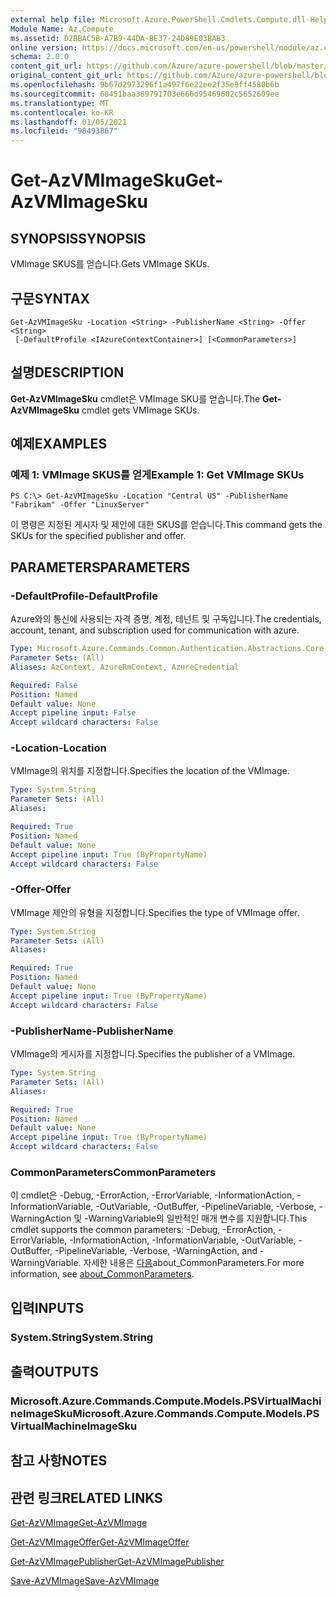 ```yaml
---
external help file: Microsoft.Azure.PowerShell.Cmdlets.Compute.dll-Help.xml
Module Name: Az.Compute
ms.assetid: D2BBAC5B-A7B9-44DA-BE37-24D89E03BAB3
online version: https://docs.microsoft.com/en-us/powershell/module/az.compute/get-azvmimagesku
schema: 2.0.0
content_git_url: https://github.com/Azure/azure-powershell/blob/master/src/Compute/Compute/help/Get-AzVMImageSku.md
original_content_git_url: https://github.com/Azure/azure-powershell/blob/master/src/Compute/Compute/help/Get-AzVMImageSku.md
ms.openlocfilehash: 9b67d2973296f1a497f6e22ee2f35e9ff4580b6b
ms.sourcegitcommit: 68451baa389791703e666d95469602c5652609ee
ms.translationtype: MT
ms.contentlocale: ko-KR
ms.lasthandoff: 01/05/2021
ms.locfileid: "98493867"
---
```

# <span data-ttu-id="cc9db-101">Get-AzVMImageSku</span><span class="sxs-lookup"><span data-stu-id="cc9db-101">Get-AzVMImageSku</span></span>

## <span data-ttu-id="cc9db-102">SYNOPSIS</span><span class="sxs-lookup"><span data-stu-id="cc9db-102">SYNOPSIS</span></span>
<span data-ttu-id="cc9db-103">VMImage SKUS를 얻습니다.</span><span class="sxs-lookup"><span data-stu-id="cc9db-103">Gets VMImage SKUs.</span></span>

## <span data-ttu-id="cc9db-104">구문</span><span class="sxs-lookup"><span data-stu-id="cc9db-104">SYNTAX</span></span>

```
Get-AzVMImageSku -Location <String> -PublisherName <String> -Offer <String>
 [-DefaultProfile <IAzureContextContainer>] [<CommonParameters>]
```

## <span data-ttu-id="cc9db-105">설명</span><span class="sxs-lookup"><span data-stu-id="cc9db-105">DESCRIPTION</span></span>
<span data-ttu-id="cc9db-106">**Get-AzVMImageSku** cmdlet은 VMImage SKU를 얻습니다.</span><span class="sxs-lookup"><span data-stu-id="cc9db-106">The **Get-AzVMImageSku** cmdlet gets VMImage SKUs.</span></span>

## <span data-ttu-id="cc9db-107">예제</span><span class="sxs-lookup"><span data-stu-id="cc9db-107">EXAMPLES</span></span>

### <span data-ttu-id="cc9db-108">예제 1: VMImage SKUS를 얻게</span><span class="sxs-lookup"><span data-stu-id="cc9db-108">Example 1: Get VMImage SKUs</span></span>
```
PS C:\> Get-AzVMImageSku -Location "Central US" -PublisherName "Fabrikam" -Offer "LinuxServer"
```

<span data-ttu-id="cc9db-109">이 명령은 지정된 게시자 및 제안에 대한 SKUS를 얻습니다.</span><span class="sxs-lookup"><span data-stu-id="cc9db-109">This command gets the SKUs for the specified publisher and offer.</span></span>

## <span data-ttu-id="cc9db-110">PARAMETERS</span><span class="sxs-lookup"><span data-stu-id="cc9db-110">PARAMETERS</span></span>

### <span data-ttu-id="cc9db-111">-DefaultProfile</span><span class="sxs-lookup"><span data-stu-id="cc9db-111">-DefaultProfile</span></span>
<span data-ttu-id="cc9db-112">Azure와의 통신에 사용되는 자격 증명, 계정, 테넌트 및 구독입니다.</span><span class="sxs-lookup"><span data-stu-id="cc9db-112">The credentials, account, tenant, and subscription used for communication with azure.</span></span>

```yaml
Type: Microsoft.Azure.Commands.Common.Authentication.Abstractions.Core.IAzureContextContainer
Parameter Sets: (All)
Aliases: AzContext, AzureRmContext, AzureCredential

Required: False
Position: Named
Default value: None
Accept pipeline input: False
Accept wildcard characters: False
```

### <span data-ttu-id="cc9db-113">-Location</span><span class="sxs-lookup"><span data-stu-id="cc9db-113">-Location</span></span>
<span data-ttu-id="cc9db-114">VMImage의 위치를 지정합니다.</span><span class="sxs-lookup"><span data-stu-id="cc9db-114">Specifies the location of the VMImage.</span></span>

```yaml
Type: System.String
Parameter Sets: (All)
Aliases:

Required: True
Position: Named
Default value: None
Accept pipeline input: True (ByPropertyName)
Accept wildcard characters: False
```

### <span data-ttu-id="cc9db-115">-Offer</span><span class="sxs-lookup"><span data-stu-id="cc9db-115">-Offer</span></span>
<span data-ttu-id="cc9db-116">VMImage 제안의 유형을 지정합니다.</span><span class="sxs-lookup"><span data-stu-id="cc9db-116">Specifies the type of VMImage offer.</span></span>

```yaml
Type: System.String
Parameter Sets: (All)
Aliases:

Required: True
Position: Named
Default value: None
Accept pipeline input: True (ByPropertyName)
Accept wildcard characters: False
```

### <span data-ttu-id="cc9db-117">-PublisherName</span><span class="sxs-lookup"><span data-stu-id="cc9db-117">-PublisherName</span></span>
<span data-ttu-id="cc9db-118">VMImage의 게시자를 지정합니다.</span><span class="sxs-lookup"><span data-stu-id="cc9db-118">Specifies the publisher of a VMImage.</span></span>

```yaml
Type: System.String
Parameter Sets: (All)
Aliases:

Required: True
Position: Named
Default value: None
Accept pipeline input: True (ByPropertyName)
Accept wildcard characters: False
```

### <span data-ttu-id="cc9db-119">CommonParameters</span><span class="sxs-lookup"><span data-stu-id="cc9db-119">CommonParameters</span></span>
<span data-ttu-id="cc9db-120">이 cmdlet은 -Debug, -ErrorAction, -ErrorVariable, -InformationAction, -InformationVariable, -OutVariable, -OutBuffer, -PipelineVariable, -Verbose, -WarningAction 및 -WarningVariable의 일반적인 매개 변수를 지원합니다.</span><span class="sxs-lookup"><span data-stu-id="cc9db-120">This cmdlet supports the common parameters: -Debug, -ErrorAction, -ErrorVariable, -InformationAction, -InformationVariable, -OutVariable, -OutBuffer, -PipelineVariable, -Verbose, -WarningAction, and -WarningVariable.</span></span> <span data-ttu-id="cc9db-121">자세한 내용은 [다음](http://go.microsoft.com/fwlink/?LinkID=113216)about_CommonParameters.</span><span class="sxs-lookup"><span data-stu-id="cc9db-121">For more information, see [about_CommonParameters](http://go.microsoft.com/fwlink/?LinkID=113216).</span></span>

## <span data-ttu-id="cc9db-122">입력</span><span class="sxs-lookup"><span data-stu-id="cc9db-122">INPUTS</span></span>

### <span data-ttu-id="cc9db-123">System.String</span><span class="sxs-lookup"><span data-stu-id="cc9db-123">System.String</span></span>

## <span data-ttu-id="cc9db-124">출력</span><span class="sxs-lookup"><span data-stu-id="cc9db-124">OUTPUTS</span></span>

### <span data-ttu-id="cc9db-125">Microsoft.Azure.Commands.Compute.Models.PSVirtualMachineImageSku</span><span class="sxs-lookup"><span data-stu-id="cc9db-125">Microsoft.Azure.Commands.Compute.Models.PSVirtualMachineImageSku</span></span>

## <span data-ttu-id="cc9db-126">참고 사항</span><span class="sxs-lookup"><span data-stu-id="cc9db-126">NOTES</span></span>

## <span data-ttu-id="cc9db-127">관련 링크</span><span class="sxs-lookup"><span data-stu-id="cc9db-127">RELATED LINKS</span></span>

[<span data-ttu-id="cc9db-128">Get-AzVMImage</span><span class="sxs-lookup"><span data-stu-id="cc9db-128">Get-AzVMImage</span></span>](./Get-AzVMImage.md)

[<span data-ttu-id="cc9db-129">Get-AzVMImageOffer</span><span class="sxs-lookup"><span data-stu-id="cc9db-129">Get-AzVMImageOffer</span></span>](./Get-AzVMImageOffer.md)

[<span data-ttu-id="cc9db-130">Get-AzVMImagePublisher</span><span class="sxs-lookup"><span data-stu-id="cc9db-130">Get-AzVMImagePublisher</span></span>](./Get-AzVMImagePublisher.md)

[<span data-ttu-id="cc9db-131">Save-AzVMImage</span><span class="sxs-lookup"><span data-stu-id="cc9db-131">Save-AzVMImage</span></span>](./Save-AzVMImage.md)



